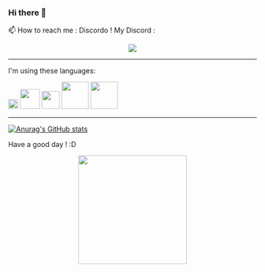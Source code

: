 ### Hi there 👋

📫 How to reach me : Discordo ! My Discord :

<div id="Link" align="center">
  <a href="https://discordapp.com/users/755487547701985350">
  <img src= "https://img.shields.io/badge/Discord-blue?logo=Discord&logoColor=white&style=for-the-badge"/>
  </a>
</div>

---
I'm using these languages: <div id="Languages">
  <img src="https://img.shields.io/badge/C-green" width="20">
  <img src="https://img.shields.io/badge/Rust-grey" width="40"/>
  <img src="https://img.shields.io/badge/CSS-blue" width="36"/>
  <img src="https://img.shields.io/badge/CSharp-green" width="55"/>
  <img src="https://img.shields.io/badge/Python-red" width="55"/>
</div>

---
[![Anurag's GitHub stats](https://github-readme-stats.vercel.app/api?username=pockylolo&count_private=true&hide=stars,prs,issues&show_icons=true&theme=tokyonight)](https://github.com/Pockylolo/github-readme-stats)



Have a good day ! :D 


<div id="header" align="center">
  <img src="https://media1.giphy.com/media/ZeFG00TVXs54Pw4c8e/giphy.gif?cid=ecf05e47s4q89yaexgl6k8sloztbtf18r04tq67i6sbex4y7&rid=giphy.gif&ct=s" width="220"/>
</div>

